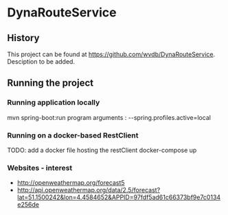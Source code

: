 # DynaRouteService

## History

This project can be found at https://github.com/wvdb/DynaRouteService.
Desciption to be added.

## Running the project

### Running application locally
mvn spring-boot:run
program arguments : --spring.profiles.active=local

### Running on a docker-based RestClient
TODO: add  a docker file hosting the restClient
docker-compose up

### Websites - interest
* http://openweathermap.org/forecast5
* http://api.openweathermap.org/data/2.5/forecast?lat=51.1500242&lon=4.4584652&APPID=97fdf5ad61c66373bf9e7c0134e256de

